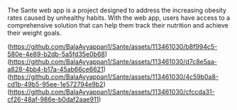 The Sante web app is a project designed to address the increasing obesity rates caused by
unhealthy habits. With the web app, users have access to a comprehensive solution that can
help them track their nutrition and achieve their weight goals.


 

(https://github.com/BalaAyyappan1/Sante/assets/113461030/b8f994c5-580e-4e89-b2db-5a5fd35e0b68)
(https://github.com/BalaAyyappan1/Sante/assets/113461030/d7c8e5aa-a828-4bb4-b17a-45ab66ce6621)
(https://github.com/BalaAyyappan1/Sante/assets/113461030/4c59b0a8-cd1b-49b5-95ee-1e572794e9b2)
(https://github.com/BalaAyyappan1/Sante/assets/113461030/cfccda31-cf26-48af-986e-b0daf2aae911)
